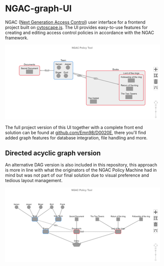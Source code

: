 # NGAC-graph-UI
NGAC ([Next Generation Access Control](https://www.nist.gov/patents/next-generation-access-control-system-and-process-controlling-database-access)) user interface for a frontend 
project built on [cytoscape.js](https://js.cytoscape.org/). The UI provides easy-to-use features for creating and editing access control policies in accordance with 
the NGAC framework.

![demo](Images+DAG-backup/demo.png "Graph UI demo")

The full project version of this UI together with a complete front end solution can be found at [github.com/Emn98/D0020E](https://github.com/Emn98/D0020E), there you'll
find added graph features for database integration, file handling and more.

## Directed acyclic graph version
An alternative DAG version is also included in this repository, this approach is more in line with what the originators of the NGAC Policy Machine had in mind but was not part of our final solution due to visual preference and tedious layout management. 

![DAG](Images+DAG-backup/DAG-demo.png "DAG demo")

